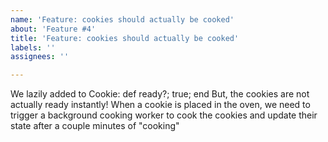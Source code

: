 ```yaml
---
name: 'Feature: cookies should actually be cooked'
about: 'Feature #4'
title: 'Feature: cookies should actually be cooked'
labels: ''
assignees: ''

---
```


We lazily added to Cookie: def ready?; true; end
But, the cookies are not actually ready instantly! When a cookie is placed in the oven, we need to trigger a background cooking worker to cook the cookies and update their state after a couple minutes of "cooking"
